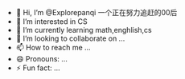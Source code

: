 - 👋 Hi, I’m @Explorepanqi 一个正在努力追赶的00后
- 👀 I’m interested in   CS
- 🌱 I’m currently learning math,enghlish,cs
- 💞️ I’m looking to collaborate on ...
- 📫 How to reach me ...
- 😄 Pronouns: ...
- ⚡ Fun fact: ...

<!---
Explorepanqi/Explorepanqi is a ✨ special ✨ repository because its `README.md` (this file) appears on your GitHub profile.
You can click the Preview link to take a look at your changes.
--->

